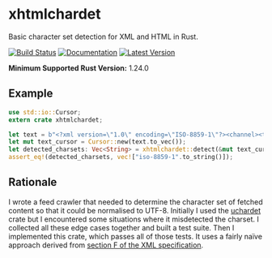 # xhtmlchardet

Basic character set detection for XML and HTML in Rust.

[![Build Status](https://travis-ci.org/wezm/xhtmlchardet.svg)](https://travis-ci.org/wezm/xhtmlchardet)
[![Documentation](https://docs.rs/xhtmlchardet/badge.svg)](https://docs.rs/xhtmlchardet)
[![Latest Version](https://img.shields.io/crates/v/xhtmlchardet.svg)](https://crates.io/crates/xhtmlchardet)

**Minimum Supported Rust Version:** 1.24.0

## Example

```rust
use std::io::Cursor;
extern crate xhtmlchardet;

let text = b"<?xml version=\"1.0\" encoding=\"ISO-8859-1\"?><channel><title>Example</title></channel>";
let mut text_cursor = Cursor::new(text.to_vec());
let detected_charsets: Vec<String> = xhtmlchardet::detect(&mut text_cursor, None).unwrap();
assert_eq!(detected_charsets, vec!["iso-8859-1".to_string()]);
```

## Rationale

I wrote a feed crawler that needed to determine the character set of fetched
content so that it could be normalised to UTF-8. Initially I used the
[uchardet] crate but I encountered some situations where it misdetected the
charset. I collected all these edge cases together and built a test suite. Then
I implemented this crate, which passes all of those tests. It uses a fairly
naïve approach derived from [section F of the XML specification][xmlspec].

[uchardet]: https://crates.io/crates/uchardet
[xmlspec]: http://www.w3.org/TR/2004/REC-xml-20040204/#sec-guessing

